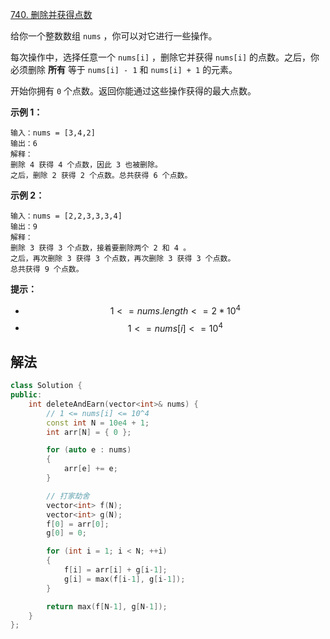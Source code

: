 [740. 删除并获得点数](https://leetcode.cn/problems/delete-and-earn/)

给你一个整数数组 `nums` ，你可以对它进行一些操作。

每次操作中，选择任意一个 `nums[i]` ，删除它并获得 `nums[i]` 的点数。之后，你必须删除 **所有** 等于 `nums[i] - 1` 和 `nums[i] + 1` 的元素。

开始你拥有 `0` 个点数。返回你能通过这些操作获得的最大点数。

 

**示例 1：**

```
输入：nums = [3,4,2]
输出：6
解释：
删除 4 获得 4 个点数，因此 3 也被删除。
之后，删除 2 获得 2 个点数。总共获得 6 个点数。
```

**示例 2：**

```
输入：nums = [2,2,3,3,3,4]
输出：9
解释：
删除 3 获得 3 个点数，接着要删除两个 2 和 4 。
之后，再次删除 3 获得 3 个点数，再次删除 3 获得 3 个点数。
总共获得 9 个点数。
```

 

**提示：**

- $$1 <= nums.length <= 2 * 10^4$$
- $$1 <= nums[i] <= 10^4$$



## 解法

```cc
class Solution {
public:
    int deleteAndEarn(vector<int>& nums) {
        // 1 <= nums[i] <= 10^4
        const int N = 10e4 + 1;
        int arr[N] = { 0 };

        for (auto e : nums)
        {
            arr[e] += e;
        }

        // 打家劫舍
        vector<int> f(N);
        vector<int> g(N);
        f[0] = arr[0];
        g[0] = 0;

        for (int i = 1; i < N; ++i)
        {
            f[i] = arr[i] + g[i-1];
            g[i] = max(f[i-1], g[i-1]);
        }

        return max(f[N-1], g[N-1]);
    }
};
```

